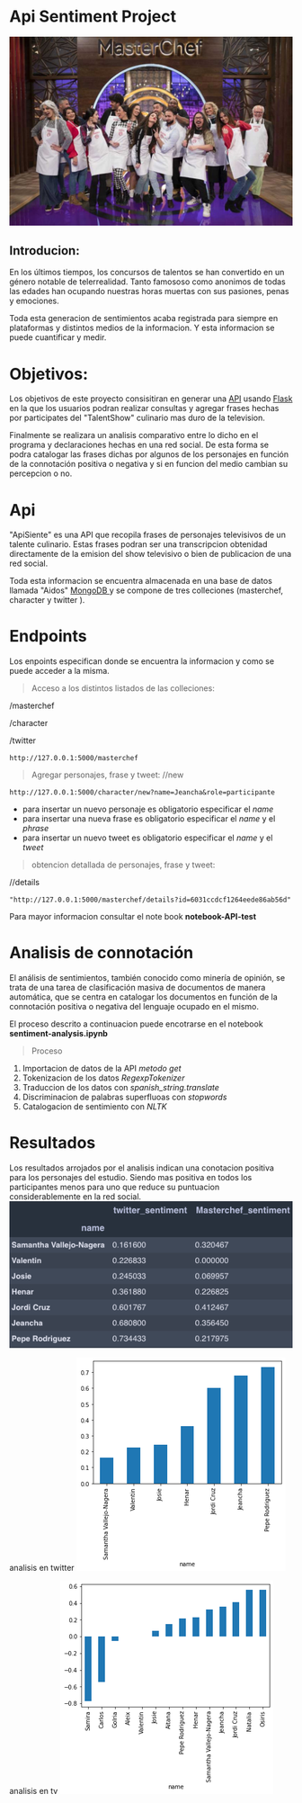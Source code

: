 # Api Sentiment Project





![portada](/images/portada.jpeg)


## Introducion:
En los últimos tiempos, los concursos de talentos se han convertido en un género notable de telerrealidad. Tanto famososo como anonimos de todas las edades han ocupando nuestras horas muertas con sus pasiones, penas y emociones. 

Toda esta generacion de sentimientos acaba registrada para siempre en plataformas y distintos medios de la informacion. Y esta informacion se puede cuantificar y medir.  

# Objetivos: 
Los objetivos de este proyecto consisitiran en generar una [API](https://es.wikipedia.org/wiki/Interfaz_de_programaci%C3%B3n_de_aplicaciones) usando [Flask](https://es.wikipedia.org/wiki/Flask) en la que los usuarios podran realizar consultas y agregar frases hechas por participates del "TalentShow" culinario mas duro de la television. 

Finalmente se realizara un analisis comparativo entre lo dicho en el programa y declaraciones hechas en una red social. De esta forma se podra catalogar las frases dichas por algunos de los personajes en función de la connotación positiva o negativa y si en funcion del medio cambian su percepcion o no. 


# Api

"ApiSiente" es una API que recopila frases de personajes televisivos de un talente culinario. Estas frases podran ser una transcripcion obtenidad directamente de la emision del show televisivo o bien de publicacion de una red social. 

Toda esta informacion se encuentra almacenada en una base de datos llamada "Aidos"  [MongoDB ](https://es.wikipedia.org/wiki/MongoDB) y se compone de tres colleciones (masterchef, character y twitter ). 

# Endpoints

Los enpoints especifican donde se encuentra la informacion y como se puede acceder a la misma. 

> Acceso a los distintos listados de las colleciones:  

/masterchef

/character

/twitter
~~~
http://127.0.0.1:5000/masterchef
~~~


> Agregar personajes, frase y tweet:
//new
~~~~
http://127.0.0.1:5000/character/new?name=Jeancha&role=participante
~~~~
- para insertar un nuevo personaje es obligatorio especificar el *name* 
-  para insertar una nueva frase  es obligatorio especificar el *name* y el *phrase*
-  para insertar un nuevo tweet es obligatorio especificar el *name* y el *tweet*


> obtencion detallada de personajes, frase y tweet:

//details
~~~~
"http://127.0.0.1:5000/masterchef/details?id=6031ccdcf1264eede86ab56d"
~~~~

Para mayor informacion consultar el note book **notebook-API-test**

# Analisis de connotación

El análisis de sentimientos, también conocido como minería de opinión, se trata de una tarea de clasificación masiva de documentos de manera automática, que se centra en catalogar los documentos en función de la connotación positiva o negativa del lenguaje ocupado en el mismo.

El proceso descrito a continuacion puede encotrarse en el notebook **sentiment-analysis.ipynb**

> Proceso 

1. Importacion de datos de la API *metodo get* 
2. Tokenizacion de los datos *RegexpTokenizer*
3. Traduccion de los datos con *spanish_string.translate* 
4. Discriminacion de palabras superfluoas con *stopwords*
5. Catalogacion de sentimiento con *NLTK*

# Resultados 

Los resultados arrojados por el analisis indican una conotacion positiva para los personajes del estudio. Siendo mas positiva en todos los participantes menos para uno que reduce su puntuacion considerablemente en la red social.
![tabla](/images/tabla.png)


analisis en twitter
![twitter](/images/twitter.png)



analisis en tv
![tv](/images/tv.png)




